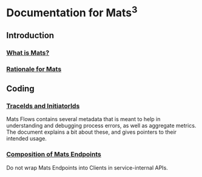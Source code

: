 # Documentation for Mats<sup>3</sup>

## Introduction

### [What is Mats?](WhatIsMats.md)

### [Rationale for Mats](RationaleForMats.md)

## Coding

### [TraceIds and InitiatorIds](TraceIdsAndInitiatorIds.md)

Mats Flows contains several metadata that is meant to help in understanding and debugging process errors, as well as
aggregate metrics. The document explains a bit about these, and gives pointers to their intended usage.

### [Composition of Mats Endpoints](MatsComposition.md)

Do not wrap Mats Endpoints into Clients in service-internal APIs.